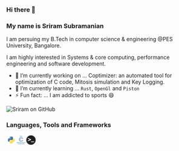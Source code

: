 ### Hi there 👋
### My name is Sriram Subramanian

I am persuing my B.Tech in computer science & engineering @PES University, Bangalore.

I am highly interested in Systems & core computing, performance engineering and software development.

- 🔭 I’m currently working on ... Coptimizer: an automated tool for optimization of C code, Mitosis simulation and Key Logging.
- 🌱 I’m currently learning ... ```Rust```, ```OpenGl``` and ```Piston```
- ⚡ Fun fact: ... I am addicted to sports 😄 


![Sriram on GitHub](https://github-readme-stats.vercel.app/api?username=sriram1999s&count_private=true&show_icons=true&theme=dark)

### Languages, Tools and Frameworks


<img align="left" alt="Python" width="26px" src="https://raw.githubusercontent.com/github/explore/master/topics/python/python.png" />
<img align="left" alt="C" width="26px" src="https://raw.githubusercontent.com/github/explore/master/topics/c/c.png" />
<img align="left" alt="Terminal" width="26px" src="https://raw.githubusercontent.com/github/explore/master/topics/terminal/terminal.png" />
<!--
**sriram1999s/sriram1999s** is a ✨ _special_ ✨ repository because its `README.md` (this file) appears on your GitHub profile.

Here are some ideas to get you started:

- 🔭 I’m currently working on ...
- 🌱 I’m currently learning ...
- 👯 I’m looking to collaborate on ...
- 🤔 I’m looking for help with ...
- 💬 Ask me about ...
- 📫 How to reach me: ...
- 😄 Pronouns: ...
- ⚡ Fun fact: ...
-->
